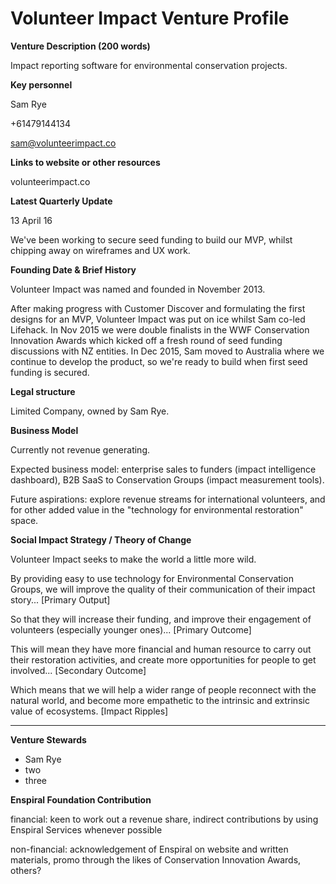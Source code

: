 # Volunteer Impact Venture Profile

**Venture Description (200 words)**

Impact reporting software for environmental conservation projects.


**Key personnel**



Sam Rye 

+61479144134 
 
sam@volunteerimpact.co

**Links to website or other resources**

volunteerimpact.co

**Latest Quarterly Update**

13 April 16

We've been working to secure seed funding to build our MVP, whilst chipping away on wireframes and UX work.


**Founding Date & Brief History**

Volunteer Impact was named and founded in November 2013.

After making progress with Customer Discover and formulating the first designs for an MVP, Volunteer Impact was put on ice whilst Sam co-led Lifehack. In Nov 2015 we were double finalists in the WWF Conservation Innovation Awards which kicked off a fresh round of seed funding discussions with NZ entities. In Dec 2015, Sam moved to Australia where we continue to develop the product, so we're ready to build when first seed funding is secured.

**Legal structure**

Limited Company, owned by Sam Rye.

**Business Model**

Currently not revenue generating.

Expected business model: enterprise sales to funders (impact intelligence dashboard), B2B SaaS to Conservation Groups (impact measurement tools).

Future aspirations: explore revenue streams for international volunteers, and for other added value in the "technology for environmental restoration" space.

**Social Impact Strategy / Theory of Change**

Volunteer Impact seeks to make the world a little more wild.

By providing easy to use technology for Environmental Conservation Groups, we will improve the quality of their communication of their impact story... [Primary Output]

So that they will increase their funding, and improve their engagement of volunteers (especially younger ones)... [Primary Outcome]

This will mean they have more financial and human resource to carry out their restoration activities, and create more opportunities for people to get involved... [Secondary Outcome]

Which means that we will help a wider range of people reconnect with the natural world, and become more empathetic to the intrinsic and extrinsic value of ecosystems. [Impact Ripples]


---

**Venture Stewards** 

* Sam Rye
* two
* three

**Enspiral Foundation Contribution**

financial: keen to work out a revenue share, indirect contributions by using Enspiral Services whenever possible

non-financial: acknowledgement of Enspiral on website and written materials, promo through the likes of Conservation Innovation Awards, others?
